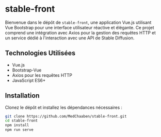 # stable-front

Bienvenue dans le dépôt de `stable-front`, une application Vue.js utilisant Vue Bootstrap pour une interface utilisateur réactive et élégante. Ce projet comprend une intégration avec Axios pour la gestion des requêtes HTTP et un service dédié à l'interaction avec une API de Stable Diffusion.

## Technologies Utilisées

- Vue.js
- Bootstrap-Vue
- Axios pour les requêtes HTTP
- JavaScript ES6+

## Installation

Clonez le dépôt et installez les dépendances nécessaires :

```bash
git clone https://github.com/MedChaaben/stable-front.git
cd stable-front
npm install
npm run serve
